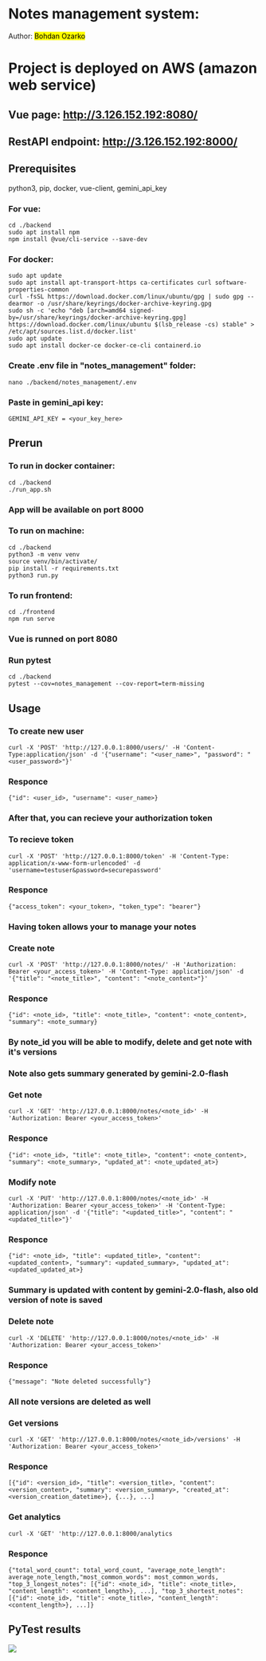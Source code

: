 # Notes management system:
Author: <mark>Bohdan Ozarko</mark><br>

# Project is deployed on AWS (amazon web service)
## Vue page: http://3.126.152.192:8080/
## RestAPI endpoint: http://3.126.152.192:8000/ 

## Prerequisites
python3, pip, docker, vue-client, gemini_api_key<br>
### For vue:
```cd ./backend```<br>
```sudo apt install npm```<br>
```npm install @vue/cli-service --save-dev```<br>
### For docker:
```sudo apt update```<br>
```sudo apt install apt-transport-https ca-certificates curl software-properties-common```<br>
```curl -fsSL https://download.docker.com/linux/ubuntu/gpg | sudo gpg --dearmor -o /usr/share/keyrings/docker-archive-keyring.gpg```<br>
```sudo sh -c 'echo "deb [arch=amd64 signed-by=/usr/share/keyrings/docker-archive-keyring.gpg] https://download.docker.com/linux/ubuntu $(lsb_release -cs) stable" > /etc/apt/sources.list.d/docker.list'```<br>
```sudo apt update```<br>
```sudo apt install docker-ce docker-ce-cli containerd.io```<br>

### Create .env file in "notes_management" folder: <br>
```nano ./backend/notes_management/.env```<br>
### Paste in gemini_api key:<br>
```GEMINI_API_KEY = <your_key_here>```
## Prerun

### To run in docker container:<br>
```cd ./backend```<br>
```./run_app.sh```<br>
### App will be available on port 8000<br>
### To run on machine:<br>
```cd ./backend```<br>
```python3 -m venv venv```<br>
```source venv/bin/activate/```<br>
```pip install -r requirements.txt```<br>
```python3 run.py```<br>
### To run frontend:<br>
```cd ./frontend```<br>
```npm run serve```
### Vue is runned on port 8080
### Run pytest
```cd ./backend```<br>
```pytest --cov=notes_management --cov-report=term-missing```<br>
## Usage

### To create new user

```curl -X 'POST' 'http://127.0.0.1:8000/users/' -H 'Content-Type:application/json' -d '{"username": "<user_name>", "password": "<user_password>"}'```
### Responce
```{"id": <user_id>, "username": <user_name>}```
### After that, you can recieve your authorization token
### To recieve token
```curl -X 'POST' 'http://127.0.0.1:8000/token' -H 'Content-Type: application/x-www-form-urlencoded' -d 'username=testuser&password=securepassword'```
### Responce
```{"access_token": <your_token>, "token_type": "bearer"}```
### Having token allows your to manage your notes
### Create note
```curl -X 'POST' 'http://127.0.0.1:8000/notes/' -H 'Authorization: Bearer <your_access_token>' -H 'Content-Type: application/json' -d '{"title": "<note_title>", "content": "<note_content>"}'```
### Responce
```{"id": <note_id>, "title": <note_title>, "content": <note_content>, "summary": <note_summary}```
### By note_id you will be able to modify, delete and get note with it's versions
### Note also gets summary generated by gemini-2.0-flash
### Get note
```curl -X 'GET' 'http://127.0.0.1:8000/notes/<note_id>' -H 'Authorization: Bearer <your_access_token>'```
### Responce
```{"id": <note_id>, "title": <note_title>, "content": <note_content>, "summary": <note_summary>, "updated_at": <note_updated_at>}```
### Modify note
```curl -X 'PUT' 'http://127.0.0.1:8000/notes/<note_id>' -H 'Authorization: Bearer <your_access_token>' -H 'Content-Type: application/json' -d '{"title": "<updated_title>", "content": "<updated_title>"}'```
### Responce
```{"id": <note_id>, "title": <updated_title>, "content": <updated_content>, "summary": <updated_summary>, "updated_at": <updated_updated_at>}```
### Summary is updated with content by gemini-2.0-flash, also old version of note is saved
### Delete note
```curl -X 'DELETE' 'http://127.0.0.1:8000/notes/<note_id>' -H 'Authorization: Bearer <your_access_token>'```
### Responce
```{"message": "Note deleted successfully"}```
### All note versions are deleted as well
### Get versions
```curl -X 'GET' 'http://127.0.0.1:8000/notes/<note_id>/versions' -H 'Authorization: Bearer <your_access_token>'```
### Responce
```[{"id": <version_id>, "title": <version_title>, "content": <version_content>, "summary": <version_summary>, "created_at": <version_creation_datetime>}, {...}, ...]```
### Get analytics
```curl -X 'GET' 'http://127.0.0.1:8000/analytics```
### Responce
```{"total_word_count": total_word_count, "average_note_length": average_note_length,"most_common_words": most_common_words, "top_3_longest_notes": [{"id": <note_id>, "title": <note_title>, "content_length": <content_length>}, ...], "top_3_shortest_notes": [{"id": <note_id>, "title": <note_title>, "content_length": <content_length>}, ...]}```
## PyTest results
<img src="images/image.png">